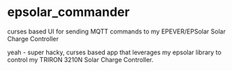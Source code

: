 # epsolar_commander
curses based UI for sending MQTT commands to my EPEVER/EPSolar Solar Charge Controller

yeah - super hacky, curses based app that leverages my epsolar library to control my 
TRIRON 3210N Solar Charge Controller.
